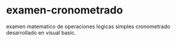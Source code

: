 # examen-cronometrado
examen matematico de operaciones logicas simples cronometrado desarrollado en visual basic.
